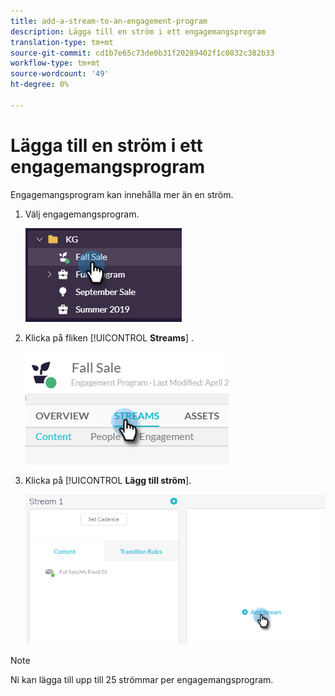 ```yaml
---
title: add-a-stream-to-an-engagement-program
description: Lägga till en ström i ett engagemangsprogram
translation-type: tm+mt
source-git-commit: cd1b7e65c73de0b31f20289402f1c0832c382b33
workflow-type: tm+mt
source-wordcount: '49'
ht-degree: 0%

---
```



# Lägga till en ström i ett engagemangsprogram

Engagemangsprogram kan innehålla mer än en ström.

1. Välj engagemangsprogram.

   ![Bild ett](/help/sky/assets/engagement-programs/add-a-stream-to-an-engagement-program/add-a-stream-to-an-engagement-program-1.png)

1. Klicka på fliken [!UICONTROL **Streams**] .

   ![Bild två](/help/sky/assets/engagement-programs/add-a-stream-to-an-engagement-program/add-a-stream-to-an-engagement-program-2.png)

1. Klicka på [!UICONTROL **Lägg till ström**].

   ![Bild tre](/help/sky/assets/engagement-programs/add-a-stream-to-an-engagement-program/add-a-stream-to-an-engagement-program-3.png)

>[!NOTE]
>
>Ni kan lägga till upp till 25 strömmar per engagemangsprogram.
